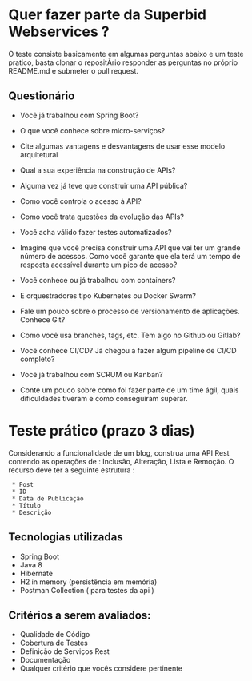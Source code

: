 # Quer fazer parte da Superbid Webservices ?

O teste consiste basicamente em algumas perguntas abaixo e um teste pratico, basta clonar o repositÃrio responder as perguntas no próprio README.md e submeter o pull request.

## Questionário

* Você já trabalhou com Spring Boot? 

* O que você conhece sobre micro-serviços? 

* Cite algumas vantagens e desvantagens de usar esse modelo arquitetural

* Qual a sua experiência na construção de APIs? 

* Alguma vez já teve que construir uma API pública? 

* Como você controla o acesso à API? 

* Como você trata questões da evolução das APIs?

* Você acha válido fazer testes automatizados? 

* Imagine que você precisa construir uma API que vai ter um grande número de acessos. Como você garante que ela terá um tempo de resposta acessível durante um pico de acesso?

* Você conhece ou já trabalhou com containers? 

* E orquestradores tipo Kubernetes ou Docker Swarm?

* Fale um pouco sobre o processo de versionamento de aplicações. Conhece Git? 

* Como você usa branches, tags, etc. Tem algo no Github ou Gitlab?

* Você conhece CI/CD? Já chegou a fazer algum pipeline de CI/CD completo?

* Você já trabalhou com SCRUM ou Kanban? 

* Conte um pouco sobre como foi fazer parte de um time ágil, quais dificuldades tiveram e como conseguiram superar.


# Teste prático (prazo 3 dias)

Considerando a funcionalidade de um blog, construa uma API Rest contendo as operações de : Inclusão, Alteração, Lista e Remoção. O recurso deve ter a seguinte estrutura :

     * Post
     * ID
     * Data de Publicação
     * Título
     * Descrição

## Tecnologias utilizadas 

* Spring Boot
* Java 8
* Hibernate
* H2 in memory (persistência em memória)
* Postman Collection ( para testes da api )

## Critérios a serem avaliados:

* Qualidade de Código
* Cobertura de Testes
* Definição de Serviços Rest
* Documentação
* Qualquer critério que vocês considere pertinente
